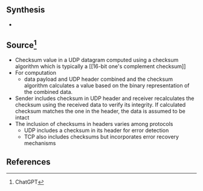 ## Synthesis
- 
## Source[^1]
- Checksum value in a UDP datagram computed using a checksum algorithm which is typically a [[16-bit one's complement checksum]]
- For computation
	- data payload and UDP header combined and the checksum algorithm calculates a value based on the binary representation of the combined data.
- Sender includes checksum in UDP header and receiver recalculates the checksum using the received data to verify its integrity. If calculated checksum matches the one in the header, the data is assumed to be intact
- The inclusion of checksums in headers varies among protocols
	- UDP includes a checksum in its header for error detection
	- TCP also includes checksums but incorporates error recovery mechanisms
## References

[^1]: ChatGPT